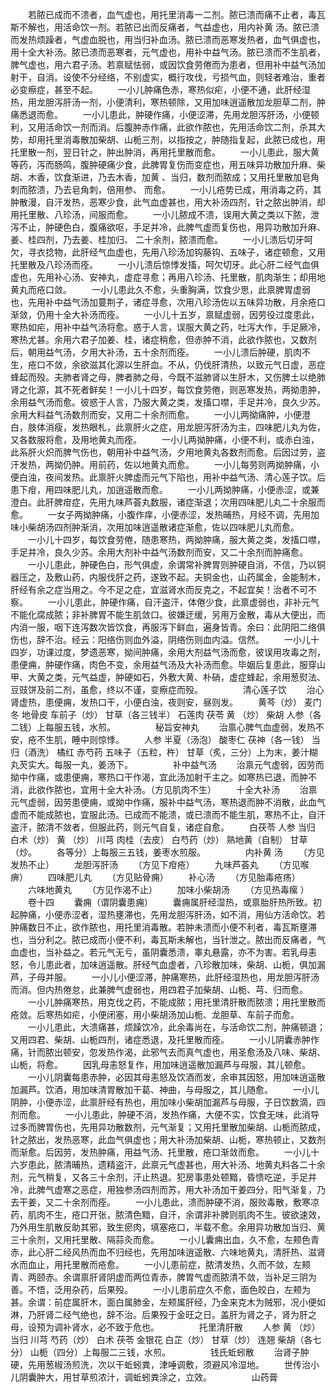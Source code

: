 <!-- { "loadSidebar": true } -->
　　若脓已成而不溃者，血气虚也，用托里消毒一二剂。脓已溃而痛不止者，毒瓦斯不解也，用活命饮一剂。若脓已出而反痛者，气益虚也，用内补黄 汤。脓已溃而发热烦躁者，气虚血脱也，用当归补血汤。脓已溃而恶寒发热者，血气俱虚也，用十全大补汤。脓已溃而恶寒者，元气虚也，用补中益气汤。脓已溃而不生肌者，脾气虚也，用六君子汤。若禀赋怯弱，或因饮食劳倦而为患者，但用补中益气汤加射干，自消。设使不分经络，不别虚实，概行攻伐，亏损气血，则轻者难治，重者必变瘵症，甚至不起。
　　一小儿肿痛色赤，寒热似疟，小便不通，此肝经湿热，用龙胆泻肝汤一剂，小便清利，寒热顿除，又用加味逍遥散加龙胆草二剂，肿痛悉退而愈。
　　一小儿患此，肿硬作痛，小便涩滞，先用龙胆泻肝汤，小便顿利，又用活命饮一剂而消。后腹肿赤作痛，此欲作脓也，先用活命饮二剂，杀其大势，却用托里消毒散加柴胡、山栀三剂，以指按之，肿随指复起，此脓已成也，用托里散一剂，翌日针之，肿出肿消，再用托里散而愈。
　　一小儿患此，服大黄等药，泻而肠鸣，腹肿硬痛少食，此脾胃复伤而变症也，用五味异功散加升麻、柴胡、木香，饮食渐进，乃去木香，加黄 、当归，数剂而脓成；又用托里散加皂角刺而脓溃，乃去皂角刺，倍用参、 而愈。
　　一小儿疮势已成，用消毒之药，其肿散漫，自汗发热，恶寒少食，此气血虚甚也，用大补汤四剂，针之脓出肿消，却用托里散、八珍汤，间服而愈。
　　一小儿脓成不溃，误用大黄之类以下脓，泄泻不止，肿硬色白，腹痛欲呕，手足并冷，此脾气虚而复伤也，用异功散加升麻、姜、桂四剂，乃去姜、桂加归、 二十余剂，脓溃而愈。
　　一小儿溃后切牙呵欠，寻衣捻物，此肝经气血虚也，先用八珍汤加钩藤钩、五味子，诸症顿愈，又用托里散及八珍汤而痊。
　　一小儿溃后惊悸发搐，呵欠切牙。此心肝二经气血俱虚也，先用补心汤、安神丸，虚症寻愈；再用八珍汤、托里散，肌肉渐生；却用地黄丸而疮口敛。
　　一小儿患此久不愈，头重胸满，饮食少思，此禀脾胃虚弱也，先用补中益气汤加蔓荆子，诸症寻愈，次用八珍汤佐以五味异功散，月余疮口渐敛，仍用十全大补汤而痊。
　　一小儿十五岁，禀赋虚弱，因劳役过度患此，寒热如疟，用补中益气汤将愈。惑于人言，误服大黄之药，吐泻大作，手足厥冷，寒热尤甚。余用六君子加姜、桂，诸症稍愈，但赤肿不消，此欲作脓也，又数剂后，朝用益气汤，夕用大补汤，五十余剂而痊。
　　一小儿溃后肿硬，肌肉不生，疮口不敛，余欲滋其化源以生肝血。不从，仍伐肝清热，以致元气日虚，恶症蜂起而殁。夫肺者肾之母，脾者肺之母，今既不滋肺肾以生肝木，又伤脾土以绝肺肾之化源，其不死者鲜矣！一小儿十四岁，每饮食劳倦，则恶寒发热，两拗患肿，余用益气汤而愈。彼惑于人言，乃服大黄之类，发搐口噤，手足并冷，良久少苏。余用大料益气汤数剂而安，又用二十余剂而愈。
　　一小儿两拗痛肿，小便澄白，肢体消瘦，发热眼札，此禀肝火之症，用龙胆泻肝汤为主，四味肥儿丸为佐，又各数服将愈，及用地黄丸而痊。
　　一小儿两拗肿痛，小便不利，或赤白浊，此系肝火炽而脾气伤也，朝用补中益气汤，夕用地黄丸各数剂而愈。后因过劳，盗汗发热，两拗仍肿。用前药，佐以地黄丸而愈。
　　一小儿每劳则两拗肿痛，小便白浊，夜间发热。此禀肝火脾虚而元气下陷也，用补中益气汤、清心莲子饮。后患下疳，用四味肥儿丸，加逍遥散而愈。
　　一小儿两拗肿痛，小便赤涩，或兼澄白。此肝脾疳症，先用九味芦荟丸数服，诸症渐退；次用四味肥儿丸二十余服而愈。
　　一女子两拗肿痛，小腹作痒，小便赤涩，发热晡热，月经不调，先用加味小柴胡汤四剂肿渐消，次用加味逍遥散诸症渐愈，佐以四味肥儿丸而愈。
　　一小儿十四岁，每饮食劳倦，随患寒热，两拗肿痛，服大黄之类，发搐口噤，手足并冷，良久少苏。余用大剂补中益气汤数剂而安，又二十余剂而肿痛愈。
　　一小儿患此，肿硬色白，形气俱虚，余谓常补脾胃则肿硬自消，不信，乃以铜器压之，及敷山药，内服伐肝之药，遂致不起。夫铜金也，山药属金，金能制木，肝经有余之症当用之。今不足之症，宜滋肾水而反克之，不起宜矣！治者不可不察。
　　一小儿患此，肿硬作痛，自汗盗汗，体倦少食，此禀虚弱也，非补元气不能化腐成脓；非补脾胃不能生肌敛口。彼嫌迂缓，另用万金散，毒从大便出，而内消一服，咽下连泻数次皆饮食，再服泻下鲜血，遍身皆青。余曰：此阴阳二络俱伤也，辞不治。经云：阳络伤则血外溢，阴络伤则血内溢。信然。
　　一小儿十四岁，功课过度，梦遗恶寒，拗间肿痛，余用大剂益气汤而愈，彼误用攻毒之剂，患便痈，肿硬作痛，肉色不变，余用益气汤及大补汤而愈。毕姻后复患此，服穿山甲、大黄之类，元气益虚，肿硬如石，外敷大黄、朴硝，虚症蜂起，余用葱熨法、豆豉饼及前二剂，虽愈，终以不谨，变瘵症而殁。
　　
　　清心莲子饮
　　治心肾虚热，患便痈，发热口干，小便白浊，夜则安，昼则发。
　　黄芩（炒） 麦门冬 地骨皮 车前子（炒） 甘草（各三钱半） 石莲肉 茯苓 黄 （炒） 柴胡 人参（各二钱）上每服五钱，水煎。
　　
　　秘旨安神丸
　　治禀心脾气血虚弱，发热不安，疮不生肌，睡中则惊悸。
　　人参 半夏（汤泡） 酸枣仁 茯神（各一钱） 当归（酒洗） 橘红 赤芍药 五味子（五粒，杵） 甘草（炙，三分）上为末，姜汁糊丸芡实大。每服一丸，姜汤下。
　　
　　补中益气汤
　　治禀元气虚弱，因劳而拗中作痛，或患便痈，寒热口干作渴，宜此汤加射干主之。如寒热已退，而肿不消，此欲作脓也，宜用十全大补汤。（方见肌肉不生）
　　十全大补汤
　　治禀元气虚弱，因劳患便痈，或拗中作痛，服补中益气汤，寒热退而肿不消散，此血气虚而不能成脓也，宜服此汤。已成而不能溃，或已溃而不能生肌，寒热不止，自汗盗汗，脓清不敛者，但服此药，则元气自复，诸症自愈。
　　白茯苓 人参 当归 白术（炒） 黄 （炒） 川芎 肉桂（去皮） 白芍药（炒） 熟地黄（自制） 甘草（炒。
　　各等分）上每服三五钱，姜枣水煎服。
　　
　　内补黄 汤
　　（方见发热不止）
　　龙胆泻肝汤
　　（方见下疳疮）
　　九味芦荟丸
　　（方见喉痹）
　　四味肥儿丸
　　（方见贴骨痈）
　　补心汤
　　（方见胎毒疮疡）
　　六味地黄丸
　　（方见作渴不止）
　　加味小柴胡汤
　　（方见热毒瘰 ）
　　卷十四
　　囊痈（谓阴囊患痈）
　　囊痈属肝经湿热，或禀胎肝热所致。初起肿痛，小便赤涩者，湿热壅滞也，先用龙胆泻肝汤，如不消，用仙方活命饮。若肿痛数日不止，欲作脓也，用托里消毒散。若肿未溃而小便不利者，毒瓦斯壅滞也，当分利之。脓已成而小便不利，毒瓦斯未解也，当针泄之。脓出而反痛者，气血虚也，当补益之。若元气无亏，虽阴囊悉溃，睾丸悬露，亦不为害。若乳母恚怒，令儿患此者，加味逍遥散。肝经气血虚者，八珍散加味，柴胡、山栀，俱加漏芦，子母并服。
　　一小儿小便涩滞，肿痛寒热，此肝经湿热也，用龙胆泻肝汤而消。但内热倦怠，此兼脾气虚弱也，用四君子加柴胡、山栀、芎、归而愈。
　　一小儿肿痛寒热，用克伐之药，不能成脓；用托里清肝散而脓溃；用托里散而疮敛。后寒热如疟，小便闭塞，用小柴胡汤加山栀、龙胆草、车前子而愈。
　　一小儿患此，大溃痛甚，烦躁饮冷，此余毒尚在，与活命饮二剂，肿痛顿退；又用四君、柴胡、山栀四剂，诸症悉退，及托里散而痊。
　　一小儿阴囊赤肿作痛，针而脓出顿安，忽发热作渴，此邪气去而真气虚也，用圣愈汤及八味、柴胡、山栀，将愈。
　　因乳母恚怒复作，用加味逍遥散加漏芦与母服，其儿顿愈。
　　一小儿阴囊每患赤肿，必因其母恚怒及饮酒而发，余审其因怒，用加味逍遥散加漏芦。饮酒，用加味清胃散加干葛、神曲，与母服之，其儿随愈。
　　一小儿阴肿，小便赤涩，此禀肝经有热也，用加味小柴胡加漏芦与母服，子日饮数滴，四剂而愈。
　　一小儿患此，肿硬不消，发热作痛，大便不实，饮食无味，此消导过多而脾胃伤也，先用异功散数剂，元气渐复；又用托里散加柴胡、山栀而脓成，针之脓出，发热恶寒，此血气俱虚也；用大补汤加柴胡、山栀，寒热顿止，又数剂而渐愈。后因劳，发热肿痛，用益气汤、托里散，疮口渐敛而愈。
　　一小儿十六岁患此，脓清晡热，遗精盗汗，此禀元气虚甚也，用大补汤、地黄丸料各二十余剂，元气稍复，又各三十余剂，汗止热退。犯房事患处顿黯，昏愦吃逆，手足并冷，此脾气虚寒之恶症，用独参汤四剂而苏，用大补汤加干姜四分，阳气渐复，乃去干姜，又二十余剂而痊。
　　一小儿患此，溃而肿硬不消，服败毒散，敷寒凉药，肌肉不生，疮口开张，脓清色黯，自汗，余谓非补脾则肌肉不生。彼欲速效，乃外用生肌散反助其邪，致生瘀肉，填塞疮口，半载不愈。余用异功散加当归、黄 三十余剂，又用托里散、隔蒜灸而愈。
　　一小儿囊痈出血，久不愈，左颊色青赤，此心肝二经风热而血不归经也，先用加味逍遥散、六味地黄丸，清肝热、滋肾水而血止，用托里散而疮愈。
　　一小儿患前症，脓清发热，久而不敛，左颊青、两颐赤。余谓禀肝肾阴虚而两位青赤，脾胃气虚而脓清不敛，当补足三阴为善。不悟，泛用杂药，后果殁。
　　一小儿患前症久不愈，面色皎白，左颊为甚。余谓：前症属肝木，面白属肺金，左颊属肝经，乃金来克木为贼邪，况小便如淋，乃肝肾二经气绝也，辞不治。后果殁于金旺之日。盖肝为肾之子，肾为肝之母，设预为调补肾水，必不致于危也。
　　
　　托里清肝散
　　人参 黄 （炒） 当归 川芎 芍药（炒） 白术 茯苓 金银花 白芷（炒） 甘草（炒） 连翘 柴胡（各七分） 山栀（四分）上每服二三钱，水煎。
　　
　　钱氏蚯蚓散
　　治肾子肿硬，先用葱椒汤煎洗，次以干蚯蚓粪，津唾调敷，须避风冷湿地。
　　世传治小儿阴囊肿大，用甘草煎浓汁，调蚯蚓粪涂之，立效。
　　
　　山药膏
